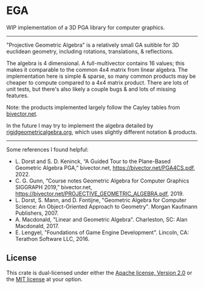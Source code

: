 EGA
===

WIP implementation of a 3D PGA library for computer graphics.

---

"Projective Geometric Algebra" is a relatively small GA suitible for 3D
euclidean geometry, including rotations, translations, & reflections.

The algebra is 4 dimensional. A full-multivector contains 16 values; this makes
it comparable to the common 4x4 matrix from linear algebra. The implementation
here is simple & sparse, so many common products may be cheaper to compute
compared to a 4x4 matrix product. There are lots of unit tests, but there's
also likely a couple bugs & and lots of missing features.

Note: the products implemented largely follow the Cayley tables from
[bivector.net].

[bivector.net]: (https://bivector.net)

In the future I may try to implement the algebra detailed by
[rigidgeometricalgebra.org], which uses slightly different notation & products.

[rigidgeometricalgebra.org]: (https://rigidgeometricalgebra.org)

---

Some references I found helpful:

- L. Dorst and S. D. Keninck, “A Guided Tour to the Plane-Based Geometric Algebra PGA,” bivector.net, https://bivector.net/PGA4CS.pdf, 2022.
- C. G. Gunn, “Course notes Geometric Algebra for Computer Graphics SIGGRAPH 2019,” bivector.net, https://bivector.net/PROJECTIVE_GEOMETRIC_ALGEBRA.pdf, 2019.
- L. Dorst, S. Mann, and D. Fontijne, "Geometric Algebra for Computer Science: An Object-Oriented Approach to Geometry". Morgan Kaufmann Publishers, 2007.
- A. Macdonald, "Linear and Geometric Algebra". Charleston, SC: Alan Macdonald, 2017.
- E. Lengyel, "Foundations of Game Engine Development". Lincoln, CA: Terathon Software LLC, 2016.

License
-------

This crate is dual-licensed under either the
[Apache license, Version 2.0](http://www.apache.org/licenses/LICENSE-2.0)
or the
[MIT license](http://opensource.org/licenses/MIT)
at your option.
